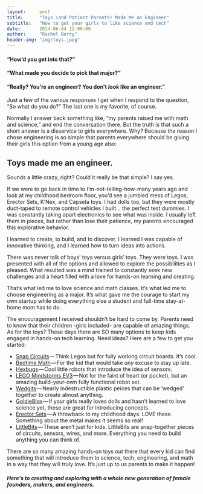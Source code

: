 ```yaml
---
layout:     post
title:      "Toys (and Patient Parents) Made Me an Engineer"
subtitle:   "How to get your girls to like science and tech"
date:       2014-06-04 12:00:00
author:     "Rachel Berry"
header-img: "img/toys.jpeg"
---
```


#### “How’d you get into that?”
#### “What made you decide to pick that major?”
#### “Really? You’re an engineer? You don’t *look* like an engineer.”

Just a few of the various responses I get when I respond to the question, “So what do you do?” The last one is my favorite, of course.

Normally I answer back something like, “my parents raised me with math and science,” and end the conversation there. But the truth is that such a short answer is a disservice to girls everywhere. Why? Because the reason I chose engineering is so simple that parents everywhere should be giving their girls this option from a young age also:

## Toys made me an engineer.

Sounds a little crazy, right? Could it really be that simple? I say yes.

If we were to go back in time to I’m-not-telling-how-many years ago and look at my childhood bedroom floor, you’d see a jumbled mess of Legos, Erector Sets, K’Nex, and Capsela toys. I had dolls too, but they were mostly duct-taped to remote control vehicles I built… the perfect test dummies. I was constantly taking apart electronics to see what was inside. I usually left them in pieces, but rather than lose their patience, my parents encouraged this explorative behavior.

I learned to create, to build, and to discover. I learned I was capable of innovative thinking, and I learned how to turn ideas into actions.

There was never talk of boys’ toys versus girls’ toys. They were toys. I was presented with all of the options and allowed to explore the possibilities as I pleased. What resulted was a mind trained to constantly seek new challenges and a heart filled with a love for hands-on learning and creating.

That’s what led me to love science and math classes. It’s what led me to choose engineering as a major. It’s what gave me the courage to start my own startup while doing everything else a student and full-time stay-at-home mom has to do.

The encouragement I received shouldn’t be hard to come by. Parents need to know that their children -girls included- are capable of amazing things. As for the toys? These days there are SO many options to keep kids engaged in hands-on tech learning. Need ideas? Here are a few to get you started:

- [Snap Circuits](http://www.amazon.com/gp/product/B0000683A4/) — Think Legos but for fully working circuit boards. It’s cool.
- [Bedtime Math](http://www.amazon.com/gp/product/1250035856/) — For the kid that would take *any* excuse to stay up late.
- [Hexbugs](http://www.amazon.com/HEXBUG-Original-Colors-May-Vary/dp/B00164CKIO) — Cool little robots that introduce the idea of sensors.
- [LEGO Mindstorms EV3](http://www.amazon.com/gp/product/B00CWER3XY) — Not for the faint of heart (or pocket), but an amazing build-your-own fully functional robot set.
- [Wedgits](http://www.amazon.com/gp/product/B000068E3J) — Nearly indestructible plastic peices that can be ‘wedged’ together to create almost anything.
- [GoldieBlox](http://www.amazon.com/gp/product/B00BCXU3PQ) — If your girls really loves dolls and hasn’t learned to love science yet, these are great for introducing concepts.
- [Erector Sets](http://www.amazon.com/gp/product/B000GOF5S2) — A throwback to my childhood days. LOVE these. Something about the metal makes it seems so real!
- [LittleBits](http://www.amazon.com/littleBits-Electronics-650-0119-Base-Kit/dp/B00ECWSL0I/) — These aren’t just for kids. LittleBits are snap-together pieces of circuits, sensors, wires, and more. Everything you need to build anything you can think of.

There are so many amazing hands-on toys out there that every kid can find something that will introduce them to science, tech, engineering, and math in a way that they will truly love. It’s just up to us parents to make it happen!

#### *Here’s to creating and exploring with a whole new generation of female founders, makers, and engineers.*
